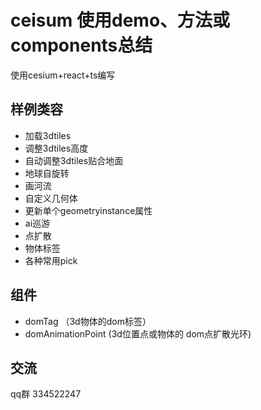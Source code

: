 # ceisum 使用demo、方法或components总结

使用cesium+react+ts编写

## 样例类容
- 加载3dtiles
- 调整3dtiles高度
- 自动调整3dtiles贴合地面
- 地球自旋转
- 画河流
- 自定义几何体
- 更新单个geometryinstance属性
- ai巡游
- 点扩散
- 物体标签
- 各种常用pick


## 组件
- domTag （3d物体的dom标签）
- domAnimationPoint (3d位置点或物体的 dom点扩散光环)


## 交流

qq群 334522247
